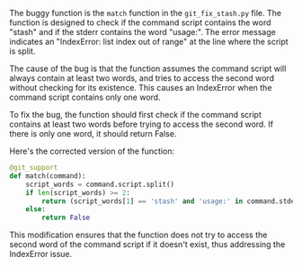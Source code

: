 The buggy function is the `match` function in the `git_fix_stash.py` file. The function is designed to check if the command script contains the word "stash" and if the stderr contains the word "usage:". The error message indicates an "IndexError: list index out of range" at the line where the script is split.

The cause of the bug is that the function assumes the command script will always contain at least two words, and tries to access the second word without checking for its existence. This causes an IndexError when the command script contains only one word.

To fix the bug, the function should first check if the command script contains at least two words before trying to access the second word. If there is only one word, it should return False. 

Here's the corrected version of the function:
```python
@git_support
def match(command):
    script_words = command.script.split()
    if len(script_words) >= 2:
        return (script_words[1] == 'stash' and 'usage:' in command.stderr)
    else:
        return False
``` 

This modification ensures that the function does not try to access the second word of the command script if it doesn't exist, thus addressing the IndexError issue.